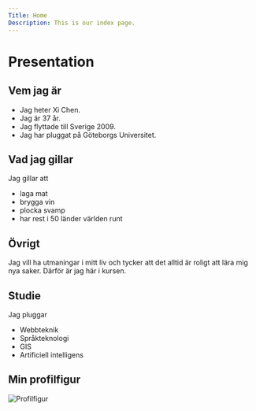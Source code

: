 ```yaml
---
Title: Home
Description: This is our index page.
---
```


<div class="homepage-wrapper">
<h1>Presentation</h1>

<div class="homepage1 homepage-item">
<h2>Vem jag är</h2>
<ul>
<li>Jag heter Xi Chen.</li>
<li>Jag är 37 år. </li>
<li>Jag flyttade till Sverige 2009.</li>
<li>Jag har pluggat på Göteborgs Universitet.</li> 
</ul>
</div>


<div class="homepage2 homepage-item">
<h2>Vad jag gillar</h2>
Jag gillar att
<ul> 
<li>laga mat</li>
<li>brygga vin</li> 
<li>plocka svamp</li> 
<li>har rest i 50 länder världen runt</li>
</ul>
</div>

<div class="homepage3 homepage-item">
<h2>Övrigt</h2>
Jag vill ha utmaningar i mitt liv och tycker att det alltid är roligt att lära mig nya saker. Därför är jag här i kursen.
</div>

<div class="homepage4 homepage-item">
<h2>Studie</h2>
Jag pluggar
<ul> 
<li>Webbteknik</li>
<li>Språkteknologi</li> 
<li>GIS</li> 
<li>Artificiell intelligens</li>
</ul>
</div>

<div class="homepage5">
<h2>Min profilfigur</h2>
<img title='profilfigur' src='image/me.webp' alt='Profilfigur' class="me">
</div>
</div>
